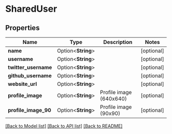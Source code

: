 # SharedUser

## Properties

Name | Type | Description | Notes
------------ | ------------- | ------------- | -------------
**name** | Option<**String**> |  | [optional]
**username** | Option<**String**> |  | [optional]
**twitter_username** | Option<**String**> |  | [optional]
**github_username** | Option<**String**> |  | [optional]
**website_url** | Option<**String**> |  | [optional]
**profile_image** | Option<**String**> | Profile image (640x640) | [optional]
**profile_image_90** | Option<**String**> | Profile image (90x90) | [optional]

[[Back to Model list]](../README.md#documentation-for-models) [[Back to API list]](../README.md#documentation-for-api-endpoints) [[Back to README]](../README.md)


